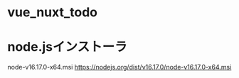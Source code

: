 # vue_nuxt_todo

# node.jsインストーラ
node-v16.17.0-x64.msi
https://nodejs.org/dist/v16.17.0/node-v16.17.0-x64.msi




